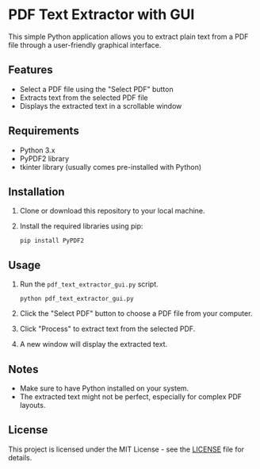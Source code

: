 # PDF Text Extractor with GUI

This simple Python application allows you to extract plain text from a PDF file through a user-friendly graphical interface.

## Features

- Select a PDF file using the "Select PDF" button
- Extracts text from the selected PDF file
- Displays the extracted text in a scrollable window

## Requirements

- Python 3.x
- PyPDF2 library
- tkinter library (usually comes pre-installed with Python)

## Installation

1. Clone or download this repository to your local machine.

2. Install the required libraries using pip:
   ```
   pip install PyPDF2
   ```

## Usage

1. Run the `pdf_text_extractor_gui.py` script.
   ```
   python pdf_text_extractor_gui.py
   ```

2. Click the "Select PDF" button to choose a PDF file from your computer.

3. Click "Process" to extract text from the selected PDF.

4. A new window will display the extracted text.

## Notes

- Make sure to have Python installed on your system.
- The extracted text might not be perfect, especially for complex PDF layouts.

## License

This project is licensed under the MIT License - see the [LICENSE](LICENSE) file for details.
```
